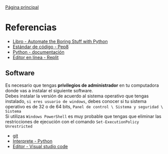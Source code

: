 [Página principal](../README.md)

# Referencias 

* [Libro - Automate the Boring Stuff with Python](https://automatetheboringstuff.com/)
* [Estándar de código - Pep8](https://pep8.org/)
* [Python - documentación](https://www.python.org/doc/)
* [Editor en línea - Replit](https://replit.com/)

## Software
Es necesario que tengas **privilegios de administrador** en tu computadora donde vas a instalar el siguiente software. <br>
Debes instalar la versión de acuerdo al sistema operativo que tengas instalado, `si eres usuario de windows`, debes conocer si tu sistema operativo es de 32 o de 64 bits, `Panel de control \ Sistema y seguridad \ Sistema` <br>
Si utilizas `Windows PowerShell` es muy probable que tengas que eliminar las restricciones de ejecución con el comando `Set-ExecutionPolicy Unrestricted` 


* [git](https://git-scm.com/downloads)
* [Interprete - Python](https://www.python.org/downloads/)
* [Editor - Visual studio code](https://code.visualstudio.com/download) 